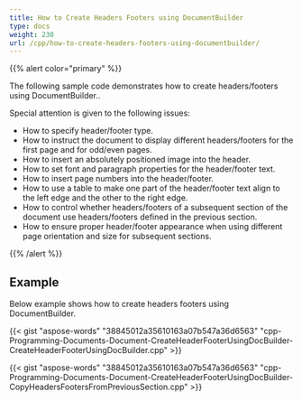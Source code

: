 ```yaml
---
title: How to Create Headers Footers using DocumentBuilder
type: docs
weight: 230
url: /cpp/how-to-create-headers-footers-using-documentbuilder/
---
```


{{% alert color="primary" %}} 

The following sample code demonstrates how to create headers/footers using DocumentBuilder..

Special attention is given to the following issues:

- How to specify header/footer type.
- How to instruct the document to display different headers/footers for the first page and for odd/even pages.
- How to insert an absolutely positioned image into the header.
- How to set font and paragraph properties for the header/footer text.
- How to insert page numbers into the header/footer.
- How to use a table to make one part of the header/footer text align to the left edge and the other to the right edge.
- How to control whether headers/footers of a subsequent section of the document use headers/footers defined in the previous section.
- How to ensure proper header/footer appearance when using different page orientation and size for subsequent sections.

{{% /alert %}} 
## **Example**
Below example shows how to create headers footers using DocumentBuilder.

{{< gist "aspose-words" "38845012a35610163a07b547a36d6563" "cpp-Programming-Documents-Document-CreateHeaderFooterUsingDocBuilder-CreateHeaderFooterUsingDocBuilder.cpp" >}}

{{< gist "aspose-words" "38845012a35610163a07b547a36d6563" "cpp-Programming-Documents-Document-CreateHeaderFooterUsingDocBuilder-CopyHeadersFootersFromPreviousSection.cpp" >}}
